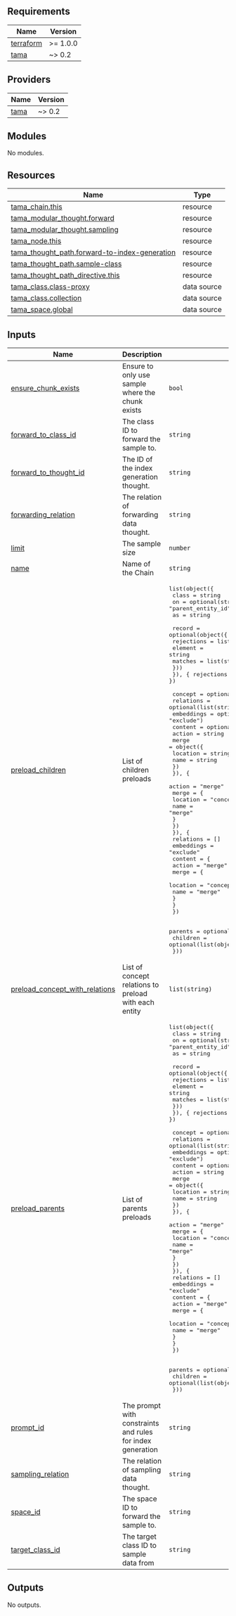 <!-- BEGIN_TF_DOCS -->
## Requirements

| Name | Version |
|------|---------|
| <a name="requirement_terraform"></a> [terraform](#requirement\_terraform) | >= 1.0.0 |
| <a name="requirement_tama"></a> [tama](#requirement\_tama) | ~> 0.2 |

## Providers

| Name | Version |
|------|---------|
| <a name="provider_tama"></a> [tama](#provider\_tama) | ~> 0.2 |

## Modules

No modules.

## Resources

| Name | Type |
|------|------|
| [tama_chain.this](https://registry.terraform.io/providers/upmaru/tama/latest/docs/resources/chain) | resource |
| [tama_modular_thought.forward](https://registry.terraform.io/providers/upmaru/tama/latest/docs/resources/modular_thought) | resource |
| [tama_modular_thought.sampling](https://registry.terraform.io/providers/upmaru/tama/latest/docs/resources/modular_thought) | resource |
| [tama_node.this](https://registry.terraform.io/providers/upmaru/tama/latest/docs/resources/node) | resource |
| [tama_thought_path.forward-to-index-generation](https://registry.terraform.io/providers/upmaru/tama/latest/docs/resources/thought_path) | resource |
| [tama_thought_path.sample-class](https://registry.terraform.io/providers/upmaru/tama/latest/docs/resources/thought_path) | resource |
| [tama_thought_path_directive.this](https://registry.terraform.io/providers/upmaru/tama/latest/docs/resources/thought_path_directive) | resource |
| [tama_class.class-proxy](https://registry.terraform.io/providers/upmaru/tama/latest/docs/data-sources/class) | data source |
| [tama_class.collection](https://registry.terraform.io/providers/upmaru/tama/latest/docs/data-sources/class) | data source |
| [tama_space.global](https://registry.terraform.io/providers/upmaru/tama/latest/docs/data-sources/space) | data source |

## Inputs

| Name | Description | Type | Default | Required |
|------|-------------|------|---------|:--------:|
| <a name="input_ensure_chunk_exists"></a> [ensure\_chunk\_exists](#input\_ensure\_chunk\_exists) | Ensure to only use sample where the chunk exists | `bool` | `true` | no |
| <a name="input_forward_to_class_id"></a> [forward\_to\_class\_id](#input\_forward\_to\_class\_id) | The class ID to forward the sample to. | `string` | n/a | yes |
| <a name="input_forward_to_thought_id"></a> [forward\_to\_thought\_id](#input\_forward\_to\_thought\_id) | The ID of the index generation thought. | `string` | n/a | yes |
| <a name="input_forwarding_relation"></a> [forwarding\_relation](#input\_forwarding\_relation) | The relation of forwarding data thought. | `string` | `"forward"` | no |
| <a name="input_limit"></a> [limit](#input\_limit) | The sample size | `number` | `3` | no |
| <a name="input_name"></a> [name](#input\_name) | Name of the Chain | `string` | n/a | yes |
| <a name="input_preload_children"></a> [preload\_children](#input\_preload\_children) | List of children preloads | <pre>list(object({<br>    class = string<br>    on    = optional(string, "parent_entity_id")<br>    as    = string<br><br>    record = optional(object({<br>      rejections = list(object({<br>        element = string<br>        matches = list(string)<br>      }))<br>    }), { rejections = [] })<br><br>    concept = optional(object({<br>      relations  = optional(list(string), [])<br>      embeddings = optional(string, "exclude")<br>      content = optional(object({<br>        action = string<br>        merge = object({<br>          location = string<br>          name     = string<br>        })<br>        }), {<br>        action = "merge"<br>        merge = {<br>          location = "concept"<br>          name     = "merge"<br>        }<br>      })<br>      }), {<br>      relations  = []<br>      embeddings = "exclude"<br>      content = {<br>        action = "merge"<br>        merge = {<br>          location = "concept"<br>          name     = "merge"<br>        }<br>      }<br>    })<br><br>    parents  = optional(list(object({})), [])<br>    children = optional(list(object({})), [])<br>  }))</pre> | `[]` | no |
| <a name="input_preload_concept_with_relations"></a> [preload\_concept\_with\_relations](#input\_preload\_concept\_with\_relations) | List of concept relations to preload with each entity | `list(string)` | n/a | yes |
| <a name="input_preload_parents"></a> [preload\_parents](#input\_preload\_parents) | List of parents preloads | <pre>list(object({<br>    class = string<br>    on    = optional(string, "parent_entity_id")<br>    as    = string<br><br>    record = optional(object({<br>      rejections = list(object({<br>        element = string<br>        matches = list(string)<br>      }))<br>    }), { rejections = [] })<br><br>    concept = optional(object({<br>      relations  = optional(list(string), [])<br>      embeddings = optional(string, "exclude")<br>      content = optional(object({<br>        action = string<br>        merge = object({<br>          location = string<br>          name     = string<br>        })<br>        }), {<br>        action = "merge"<br>        merge = {<br>          location = "concept"<br>          name     = "merge"<br>        }<br>      })<br>      }), {<br>      relations  = []<br>      embeddings = "exclude"<br>      content = {<br>        action = "merge"<br>        merge = {<br>          location = "concept"<br>          name     = "merge"<br>        }<br>      }<br>    })<br><br>    parents  = optional(list(object({})), [])<br>    children = optional(list(object({})), [])<br>  }))</pre> | `[]` | no |
| <a name="input_prompt_id"></a> [prompt\_id](#input\_prompt\_id) | The prompt with constraints and rules for index generation | `string` | n/a | yes |
| <a name="input_sampling_relation"></a> [sampling\_relation](#input\_sampling\_relation) | The relation of sampling data thought. | `string` | `"sample"` | no |
| <a name="input_space_id"></a> [space\_id](#input\_space\_id) | The space ID to forward the sample to. | `string` | n/a | yes |
| <a name="input_target_class_id"></a> [target\_class\_id](#input\_target\_class\_id) | The target class ID to sample data from | `string` | n/a | yes |

## Outputs

No outputs.
<!-- END_TF_DOCS -->
